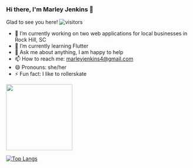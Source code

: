 ### Hi there, I'm Marley Jenkins 👋

<!--
**marleyjenkins4/marleyjenkins4** is a ✨ _special_ ✨ repository because its `README.md` (this file) appears on your GitHub profile.
Here are some ideas to get you started:
-->

Glad to see you here! ![visitors](https://visitor-badge.glitch.me/badge?page_id=page.id)

- 🔭 I’m currently working on two web applications for local businesses in Rock Hill, SC
- 🌱 I’m currently learning Flutter
- 💬 Ask me about anything, I am happy to help
- 📫 How to reach me: marleyjenkins4@gmail.com
- 😄 Pronouns: she/her
- ⚡ Fun fact: I like to rollerskate 




<img height="180em" src="https://github-readme-stats.vercel.app/api?username=marleyjenkins4&show_icons=true&hide_border=true&&count_private=true&include_all_commits=true" />

[![Top Langs](https://github-readme-stats.vercel.app/api/top-langs/?username=marleyjenkins4)](https://github.com/marleyjenkins4/github-readme-stats)
